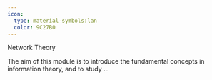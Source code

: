 ```yaml
---
icon:
  type: material-symbols:lan
  color: 9C27B0
---
```


Network Theory

The aim of this module is to introduce the fundamental concepts in information theory, and to study  ... 
